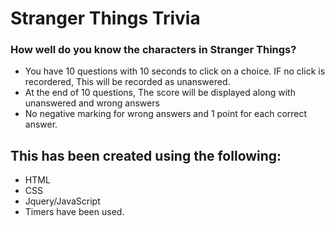 # Stranger Things Trivia
### How well do you know the characters in Stranger Things?
* You have 10 questions with 10 seconds to click on a choice. IF no click is recordered, This will be recorded as unanswered.
* At the end of 10 questions, The score will be displayed along with unanswered and wrong answers
* No negative marking for wrong answers and 1 point for each correct answer.

## This has been created using the following:
* HTML
* CSS
* Jquery/JavaScript
* Timers have been used.
